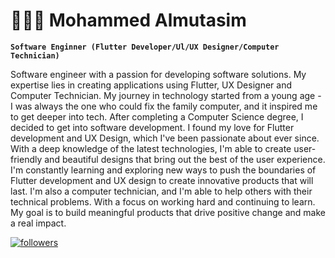 # 👨🏿‍💻 Mohammed Almutasim

**`Software Enginner (Flutter Developer/Ul/UX Designer/Computer Technician)`**

Software engineer with a passion for developing software solutions. My expertise lies in creating applications using Flutter, UX Designer and Computer Technician. My journey in technology started from a young age - I was always the one who could fix the family computer, and it inspired me to get deeper into tech. After completing a Computer Science degree, I decided to get into software development. I found my love for Flutter development and UX Design, which I've been passionate about ever since. With a deep knowledge of the latest technologies, I'm able to create user-friendly and beautiful designs that bring out the best of the user experience. I'm constantly learning and exploring new ways to push the boundaries of Flutter development and UX design to create innovative products that will last. I'm also a computer technician, and I'm able to help others with their technical problems. With a focus on working hard and continuing to learn. My goal is to build meaningful products that drive positive change and make a real impact.



   <p align="left">
          <a href="https://github.com/mutasimbalila?tab=followers">
         <img alt="followers" title="Follow me on Github" src="https://custom-icon-badges.demolab.com/github/followers/mutasimbalila?color=236ad3&labelColor=1155ba&style=for-the-badge&logo=person-add&label=Follow&logoColor=white"/></a>
       
           
   </p>
